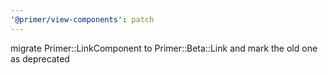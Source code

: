 ```yaml
---
'@primer/view-components': patch
---
```


migrate Primer::LinkComponent to Primer::Beta::Link and mark the old one as deprecated
